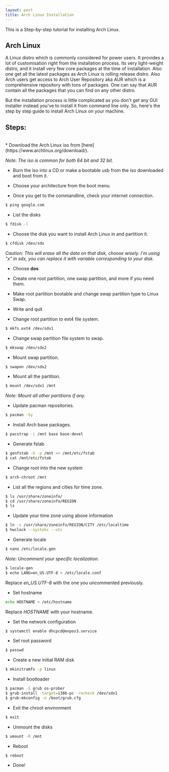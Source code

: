 ```yaml
---
layout: post
title: Arch Linux Installation
---
```


This is a Step-by-step tutorial for installing Arch Linux.

## Arch Linux
A Linux distro which is commonly considered for power users. It provides a lot of customisation right from the installation process. Its very light-weight distro, and it install very few core packages at the time of installation. Also one get all the latest packages as Arch Linux is rolling release distro. Also Arch users get access to Arch User Repository aka AUR which is a comprehensive repository with tons of packages. One can say that AUR contain all the packages that you can find on any other distro.

But the installation process is little complicated as you don't get any GUI installer instead you've to install it from command line only. So, here's the step by step guide to install Arch Linux on your machine.

## Steps:
<br />
* Download the Arch Linux iso from [here](https://www.archlinux.org/download/).

*Note: The iso is common for both 64 bit and 32 bit.*

* Burn the iso into a CD or make a bootable usb from the iso downloaded and boot from it.

* Choose your architecture from the boot menu.

* Once you get to the commandline, check your internet connection.
```bash
$ ping google.com
```
* List the disks
```bash
$ fdisk -l
```
* Choose the disk you want to install Arch Linux in and partition it.
```bash
$ cfdisk /dev/sdx
```
*Caution: This will erase all the data on that disk, choose wisely. I'm using "x" in sdx, you can replace it with variable corresponding to your disk.*

* Choose **dos**

* Create one root partition, one swap partition, and more if you need them.

* Make root partition bootable and change swap partition type to Linux Swap.

* Write and quit

* Change root partition to ext4 file system.
```bash
$ mkfs.ext4 /dev/sdx1
```
* Change swap partition file system to swap.
```bash
$ mkswap /dev/sdx2
```
* Mount swap partition.
```bash
$ swapon /dev/sdx2
```
* Mount all the partition.
```bash
$ mount /dev/sdx1 /mnt
```
*Note: Mount all other partitions if any.*

* Update pacman repositories.
```bash
$ pacman -Sy
```
* Install Arch base packages.
```bash
$ pacstrap -i /mnt base base-devel
```
* Generate fstab
```bash
$ genfstab -U -p /mnt >> /mnt/etc/fstab
$ cat /mnt/etc/fstab
```
* Change root into the new system
```bash
$ arch-chroot /mnt
```
* List all the regions and cities for time zone.
```bash
$ ls /usr/share/zoneinfo/
$ cd /usr/share/zoneinfo/REGION
$ ls
```
* Update your time zone using above information
```bash
$ ln -s /usr/share/zoneinfo/REGION/CITY /etc/localtime
$ hwclock --systohc --utc
```
* Generate locale
```bash
$ nano /etc/locale.gen
```
*Note: Uncomment your specific localization.*
```bash
$ locale-gen
$ echo LANG=en_US.UTF-8 > /etc/locale.conf
```
Replace *en_US.UTF-8* with the one you uncommented previously.

* Set hostname
```bash
echo HOSTNAME > /etc/hostname
```
Replace *HOSTNAME* with your hostname.

* Set the network configuration
```bash
$ systemctl enable dhcpcd@enpos3.service
```
* Set root password
```bash
$ passwd
```
* Create a new initial RAM disk
```bash
$ mkinitramfs -p linux
```
* Install bootloader
```bash
$ pacman -S grub os-prober
$ grub-install -target=i386-pc -recheck /dev/sdx1
$ grub-mkconfig -o /boot/grub.cfg
```
* Exit the chroot environment
```bash
$ exit
```
* Unmount the disks
```bash
$ umount -R /mnt
```
* Reboot
```bash
$ reboot
```
* Done!
